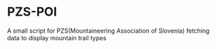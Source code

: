 # PZS-POI

A small script for PZS(Mountaineering Association of Slovenia) fetching data to display mountain trail types 

